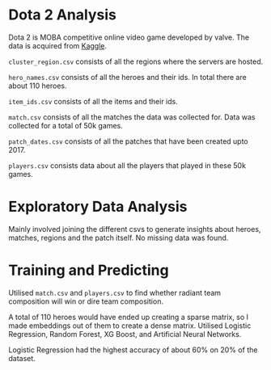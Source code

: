 # Dota 2 Analysis

Dota 2 is MOBA competitive online video game developed by valve. The data is acquired from [Kaggle](https://www.kaggle.com/datasets/devinanzelmo/dota-2-matches).

`cluster_region.csv` consists of all the regions where the servers are hosted.

`hero_names.csv` consists of all the heroes and their ids. In total there are about 110 heroes. 

`item_ids.csv` consists of all the items and their ids. 

`match.csv` consists of all the matches the data was collected for. Data was collected for a total of 50k games.

`patch_dates.csv` consists of all the patches that have been created upto 2017. 

`players.csv` consists data about all the players that played in these 50k games.

# Exploratory Data Analysis

Mainly involved joining the different csvs to generate insights about heroes, matches, regions and the patch itself. No missing data was found.

# Training and Predicting

Utilised `match.csv` and `players.csv` to find whether radiant team composition will win or dire team composition. 

A total of 110 heroes would have ended up creating a sparse matrix, so I made embeddings out of them to create a dense matrix. Utilised Logistic Regression, Random Forest, XG Boost, and Artificial Neural Networks.


Logistic Regression had the highest accuracy of about 60% on 20% of the dataset.


